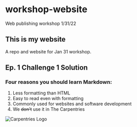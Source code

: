 # workshop-website
Web publishing workshop 1/31/22

## This is my website
A repo and website for Jan 31 workshop. 

## Ep. 1 Challenge 1 Solution

### Four reasons you should learn Markdown:

1. Less formatting than HTML
2. Easy to read even with formatting
3. Commonly used for websites and software development
4. We ~~don't~~ use it in The Carpentries

![Carpentries Logo](https://github.com/carpentries/carpentries.org/raw/main/images/TheCarpentries-opengraph.png)

